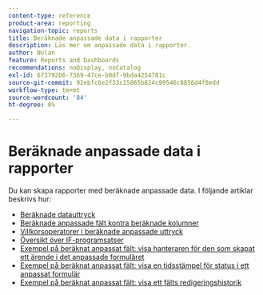 ```yaml
---
content-type: reference
product-area: reporting
navigation-topic: reports
title: Beräknade anpassade data i rapporter
description: Läs mer om anpassade data i rapporter.
author: Nolan
feature: Reports and Dashboards
recommendations: noDisplay, noCatalog
exl-id: 673792b6-7369-47ce-b0df-9bda4254781c
source-git-commit: 92ebfc6e2f33c15865b824c99546c8856d4f8edd
workflow-type: tm+mt
source-wordcount: '84'
ht-degree: 0%

---
```


# Beräknade anpassade data i rapporter

Du kan skapa rapporter med beräknade anpassade data. I följande artiklar beskrivs hur:

* [Beräknade datauttryck](../../../reports-and-dashboards/reports/calc-cstm-data-reports/calculated-data-expressions.md)
* [Beräknade anpassade fält kontra beräknade kolumner](../../../reports-and-dashboards/reports/calc-cstm-data-reports/calculated-custom-fields-calculated-columns.md)
* [Villkorsoperatorer i beräknade anpassade uttryck](../../../reports-and-dashboards/reports/calc-cstm-data-reports/condition-operators-calculated-custom-expressions.md)
* [Översikt över IF-programsatser](../../../reports-and-dashboards/reports/calc-cstm-data-reports/if-statements-overview.md)
* [Exempel på beräknat anpassat fält: visa hanteraren för den som skapat ett ärende i det anpassade formuläret](../../../reports-and-dashboards/reports/calc-cstm-data-reports/custom-field-manager-issue-creator-on-issue-form.md)
* [Exempel på beräknat anpassat fält: visa en tidsstämpel för status i ett anpassat formulär](../../../reports-and-dashboards/reports/calc-cstm-data-reports/example-status-timestamp-in-calculated-field.md)
* [Exempel på beräknat anpassat fält: visa ett fälts redigeringshistorik](../../../reports-and-dashboards/reports/calc-cstm-data-reports/calculated-field-example-edit-history-of-another-field.md)
  <!--outdated: * [Basic Report Creation Program for the new Workfront experience](https://one.workfront.com/s/basic-report-creation-program)-->
